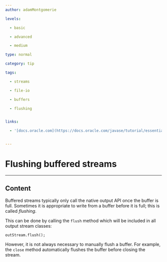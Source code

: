 ```yaml
---
author: adamMontgomerie

levels:

  - basic

  - advanced

  - medium

type: normal

category: tip

tags:

  - streams

  - file-io

  - buffers

  - flushing


links:

  - '[docs.oracle.com](https://docs.oracle.com/javase/tutorial/essential/io/buffers.html){website}'


---
```


# Flushing buffered streams

---
## Content

Buffered streams typically only call the native output API once the buffer is full. Sometimes it is appropriate to write from a buffer before it is full; this is called *flushing*.

This can be done by calling the `flush` method which will be included in all output stream classes:
```
outStream.flush();
```
However, it is not always necessary to manually flush a buffer. For example, the `close` method automatically flushes the buffer before closing the stream.

